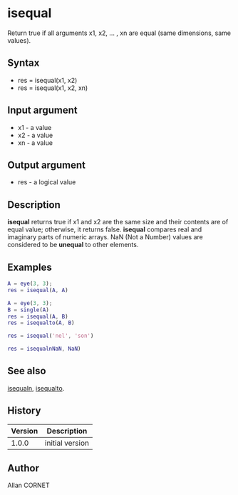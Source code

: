 # isequal

Return true if all arguments x1, x2, ... , xn are equal (same dimensions, same values).

## Syntax

- res = isequal(x1, x2)
- res = isequal(x1, x2, xn)

## Input argument

- x1 - a value
- x2 - a value
- xn - a value

## Output argument

- res - a logical value

## Description

<b>isequal</b> returns true if x1 and x2 are the same size and their contents are of equal value; otherwise, it returns false.
<b>isequal</b> compares real and imaginary parts of numeric arrays. NaN (Not a Number) values are considered to be <b>unequal</b> to other elements.

## Examples

```matlab
A = eye(3, 3);
res = isequal(A, A)
```

```matlab
A = eye(3, 3);
B = single(A)
res = isequal(A, B)
res = isequalto(A, B)
```

```matlab
res = isequal('nel', 'son')
```

```matlab
res = isequalnNaN, NaN)
```

## See also

[isequaln](isequaln.md), [isequalto](isequalto.md).

## History

| Version | Description     |
| ------- | --------------- |
| 1.0.0   | initial version |

## Author

Allan CORNET
